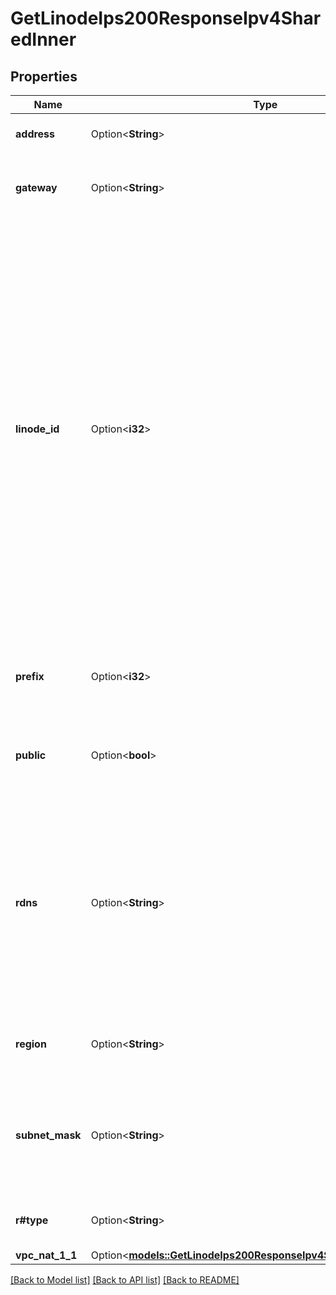 # GetLinodeIps200ResponseIpv4SharedInner

## Properties

Name | Type | Description | Notes
------------ | ------------- | ------------- | -------------
**address** | Option<**String**> | __Read-only__ The IP address. | [optional][readonly]
**gateway** | Option<**String**> | __Read-only__ The default gateway for this address. | [optional][readonly]
**linode_id** | Option<**i32**> | __Read-only__ The ID of the Linode this address currently belongs to. For IPv4 addresses, this is by default the Linode that this address was assigned to on creation, and these addresses my be moved using the [Assign IPv4s to Linodes](https://techdocs.akamai.com/linode-api/reference/post-assign-ipv4s) operation. For SLAAC and link-local addresses, this value may not be changed. | [optional][readonly]
**prefix** | Option<**i32**> | __Read-only__ The number of bits set in the subnet mask. | [optional][readonly]
**public** | Option<**bool**> | __Read-only__ Whether this is a public or private IP address. | [optional][readonly]
**rdns** | Option<**String**> | The reverse DNS assigned to this address. For public IPv4 addresses, this will be set to a default value provided by Linode if not explicitly set. | [optional]
**region** | Option<**String**> | __Read-only__ The Region this IP address resides in. | [optional][readonly]
**subnet_mask** | Option<**String**> | __Read-only__ The mask that separates host bits from network bits for this address. | [optional][readonly]
**r#type** | Option<**String**> | __Read-only__ The type of address this is. | [optional][readonly]
**vpc_nat_1_1** | Option<[**models::GetLinodeIps200ResponseIpv4SharedInnerVpcNat11**](get_linode_ips_200_response_ipv4_shared_inner_vpc_nat_1_1.md)> |  | [optional]

[[Back to Model list]](../README.md#documentation-for-models) [[Back to API list]](../README.md#documentation-for-api-endpoints) [[Back to README]](../README.md)


